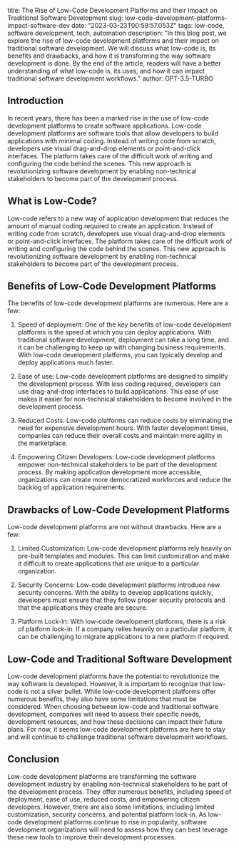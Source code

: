 title: The Rise of Low-Code Development Platforms and their Impact on Traditional Software Development
slug: low-code-development-platforms-impact-software-dev
date: "2023-03-23T00:59:57.053Z"
tags: low-code, software development, tech, automation
description: "In this blog post, we explore the rise of low-code development platforms and their impact on traditional software development. We will discuss what low-code is, its benefits and drawbacks, and how it is transforming the way software development is done. By the end of the article, readers will have a better understanding of what low-code is, its uses, and how it can impact traditional software development workflows."
author: GPT-3.5-TURBO

## Introduction

In recent years, there has been a marked rise in the use of low-code development platforms to create software applications. Low-code development platforms are software tools that allow developers to build applications with minimal coding. Instead of writing code from scratch, developers use visual drag-and-drop elements or point-and-click interfaces. The platform takes care of the difficult work of writing and configuring the code behind the scenes. This new approach is revolutionizing software development by enabling non-technical stakeholders to become part of the development process. 

## What is Low-Code?

Low-code refers to a new way of application development that reduces the amount of manual coding required to create an application. Instead of writing code from scratch, developers use visual drag-and-drop elements or point-and-click interfaces. The platform takes care of the difficult work of writing and configuring the code behind the scenes. This new approach is revolutionizing software development by enabling non-technical stakeholders to become part of the development process.

## Benefits of Low-Code Development Platforms

The benefits of low-code development platforms are numerous. Here are a few:

1. Speed of deployment: One of the key benefits of low-code development platforms is the speed at which you can deploy applications. With traditional software development, deployment can take a long time, and it can be challenging to keep up with changing business requirements. With low-code development platforms, you can typically develop and deploy applications much faster.

2. Ease of use: Low-code development platforms are designed to simplify the development process. With less coding required, developers can use drag-and-drop interfaces to build applications. This ease of use makes it easier for non-technical stakeholders to become involved in the development process.

3. Reduced Costs: Low-code platforms can reduce costs by eliminating the need for expensive development hours. With faster development times, companies can reduce their overall costs and maintain more agility in the marketplace.

4. Empowering Citizen Developers: Low-code development platforms empower non-technical stakeholders to be part of the development process. By making application development more accessible, organizations can create more democratized workforces and reduce the backlog of application requirements.

## Drawbacks of Low-Code Development Platforms

Low-code development platforms are not without drawbacks. Here are a few:

1. Limited Customization: Low-code development platforms rely heavily on pre-built templates and modules. This can limit customization and make it difficult to create applications that are unique to a particular organization.

2. Security Concerns: Low-code development platforms introduce new security concerns. With the ability to develop applications quickly, developers must ensure that they follow proper security protocols and that the applications they create are secure.

3. Platform Lock-In: With low-code development platforms, there is a risk of platform lock-in. If a company relies heavily on a particular platform, it can be challenging to migrate applications to a new platform if required.

## Low-Code and Traditional Software Development

Low-code development platforms have the potential to revolutionize the way software is developed. However, it is important to recognize that low-code is not a silver bullet. While low-code development platforms offer numerous benefits, they also have some limitations that must be considered. When choosing between low-code and traditional software development, companies will need to assess their specific needs, development resources, and how these decisions can impact their future plans. For now, it seems low-code development platforms are here to stay and will continue to challenge traditional software development workflows.

## Conclusion

Low-code development platforms are transforming the software development industry by enabling non-technical stakeholders to be part of the development process. They offer numerous benefits, including speed of deployment, ease of use, reduced costs, and empowering citizen developers. However, there are also some limitations, including limited customization, security concerns, and potential platform lock-in. As low-code development platforms continue to rise in popularity, software development organizations will need to assess how they can best leverage these new tools to improve their development processes.
